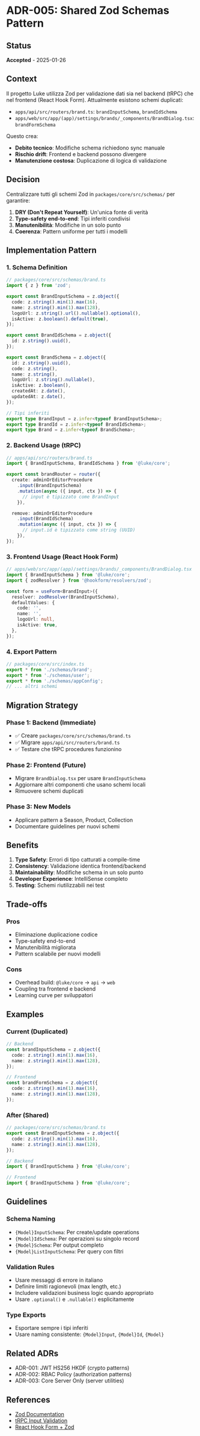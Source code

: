 # ADR-005: Shared Zod Schemas Pattern

## Status

**Accepted** - 2025-01-26

## Context

Il progetto Luke utilizza Zod per validazione dati sia nel backend (tRPC) che nel frontend (React Hook Form). Attualmente esistono schemi duplicati:

- `apps/api/src/routers/brand.ts`: `brandInputSchema`, `brandIdSchema`
- `apps/web/src/app/(app)/settings/brands/_components/BrandDialog.tsx`: `brandFormSchema`

Questo crea:

- **Debito tecnico**: Modifiche schema richiedono sync manuale
- **Rischio drift**: Frontend e backend possono divergere
- **Manutenzione costosa**: Duplicazione di logica di validazione

## Decision

Centralizzare tutti gli schemi Zod in `packages/core/src/schemas/` per garantire:

1. **DRY (Don't Repeat Yourself)**: Un'unica fonte di verità
2. **Type-safety end-to-end**: Tipi inferiti condivisi
3. **Manutenibilità**: Modifiche in un solo punto
4. **Coerenza**: Pattern uniforme per tutti i modelli

## Implementation Pattern

### 1. Schema Definition

```typescript
// packages/core/src/schemas/brand.ts
import { z } from 'zod';

export const BrandInputSchema = z.object({
  code: z.string().min(1).max(16),
  name: z.string().min(1).max(128),
  logoUrl: z.string().url().nullable().optional(),
  isActive: z.boolean().default(true),
});

export const BrandIdSchema = z.object({
  id: z.string().uuid(),
});

export const BrandSchema = z.object({
  id: z.string().uuid(),
  code: z.string(),
  name: z.string(),
  logoUrl: z.string().nullable(),
  isActive: z.boolean(),
  createdAt: z.date(),
  updatedAt: z.date(),
});

// Tipi inferiti
export type BrandInput = z.infer<typeof BrandInputSchema>;
export type BrandId = z.infer<typeof BrandIdSchema>;
export type Brand = z.infer<typeof BrandSchema>;
```

### 2. Backend Usage (tRPC)

```typescript
// apps/api/src/routers/brand.ts
import { BrandInputSchema, BrandIdSchema } from '@luke/core';

export const brandRouter = router({
  create: adminOrEditorProcedure
    .input(BrandInputSchema)
    .mutation(async ({ input, ctx }) => {
      // input è tipizzato come BrandInput
    }),

  remove: adminOrEditorProcedure
    .input(BrandIdSchema)
    .mutation(async ({ input, ctx }) => {
      // input.id è tipizzato come string (UUID)
    }),
});
```

### 3. Frontend Usage (React Hook Form)

```typescript
// apps/web/src/app/(app)/settings/brands/_components/BrandDialog.tsx
import { BrandInputSchema } from '@luke/core';
import { zodResolver } from '@hookform/resolvers/zod';

const form = useForm<BrandInput>({
  resolver: zodResolver(BrandInputSchema),
  defaultValues: {
    code: '',
    name: '',
    logoUrl: null,
    isActive: true,
  },
});
```

### 4. Export Pattern

```typescript
// packages/core/src/index.ts
export * from './schemas/brand';
export * from './schemas/user';
export * from './schemas/appConfig';
// ... altri schemi
```

## Migration Strategy

### Phase 1: Backend (Immediate)

- ✅ Creare `packages/core/src/schemas/brand.ts`
- ✅ Migrare `apps/api/src/routers/brand.ts`
- ✅ Testare che tRPC procedures funzionino

### Phase 2: Frontend (Future)

- Migrare `BrandDialog.tsx` per usare `BrandInputSchema`
- Aggiornare altri componenti che usano schemi locali
- Rimuovere schemi duplicati

### Phase 3: New Models

- Applicare pattern a Season, Product, Collection
- Documentare guidelines per nuovi schemi

## Benefits

1. **Type Safety**: Errori di tipo catturati a compile-time
2. **Consistency**: Validazione identica frontend/backend
3. **Maintainability**: Modifiche schema in un solo punto
4. **Developer Experience**: IntelliSense completo
5. **Testing**: Schemi riutilizzabili nei test

## Trade-offs

### Pros

- Eliminazione duplicazione codice
- Type-safety end-to-end
- Manutenibilità migliorata
- Pattern scalabile per nuovi modelli

### Cons

- Overhead build: `@luke/core` → `api` → `web`
- Coupling tra frontend e backend
- Learning curve per sviluppatori

## Examples

### Current (Duplicated)

```typescript
// Backend
const brandInputSchema = z.object({
  code: z.string().min(1).max(16),
  name: z.string().min(1).max(128),
});

// Frontend
const brandFormSchema = z.object({
  code: z.string().min(1).max(16),
  name: z.string().min(1).max(128),
});
```

### After (Shared)

```typescript
// packages/core/src/schemas/brand.ts
export const BrandInputSchema = z.object({
  code: z.string().min(1).max(16),
  name: z.string().min(1).max(128),
});

// Backend
import { BrandInputSchema } from '@luke/core';

// Frontend
import { BrandInputSchema } from '@luke/core';
```

## Guidelines

### Schema Naming

- `{Model}InputSchema`: Per create/update operations
- `{Model}IdSchema`: Per operazioni su singolo record
- `{Model}Schema`: Per output completo
- `{Model}ListInputSchema`: Per query con filtri

### Validation Rules

- Usare messaggi di errore in italiano
- Definire limiti ragionevoli (max length, etc.)
- Includere validazioni business logic quando appropriato
- Usare `.optional()` e `.nullable()` esplicitamente

### Type Exports

- Esportare sempre i tipi inferiti
- Usare naming consistente: `{Model}Input`, `{Model}Id`, `{Model}`

## Related ADRs

- ADR-001: JWT HS256 HKDF (crypto patterns)
- ADR-002: RBAC Policy (authorization patterns)
- ADR-003: Core Server Only (server utilities)

## References

- [Zod Documentation](https://zod.dev/)
- [tRPC Input Validation](https://trpc.io/docs/server/input-validation)
- [React Hook Form + Zod](https://react-hook-form.com/get-started#SchemaValidation)
